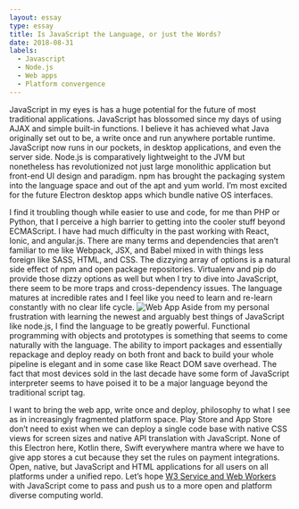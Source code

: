 ```yaml
---
layout: essay
type: essay
title: Is JavaScript the Language, or just the Words?
date: 2018-08-31
labels:
  - Javascript
  - Node.js
  - Web apps
  - Platform convergence
---
```


JavaScript in my eyes is has a huge potential for the future of most traditional applications. JavaScript has blossomed since my days of using AJAX and simple built-in functions. I believe it has achieved what Java originally set out to be, a write once and run anywhere portable runtime. JavaScript now runs in our pockets, in desktop applications, and even the server side. Node.js is comparatively lightweight to the JVM but nonetheless has revolutionized not just large monolithic application but front-end UI design and paradigm. npm has brought the packaging system into the language space and out of the apt and yum world. I’m most excited for the future Electron desktop apps which bundle native OS interfaces.

I find it troubling though while easier to use and code, for me than PHP or Python, that I perceive a high barrier to getting into the cooler stuff beyond ECMAScript. I have had much difficulty in the past working with React, Ionic, and angular.js. There are many terms and dependencies that aren’t familiar to me like Webpack, JSX, and Babel mixed in with things less foreign like SASS, HTML, and CSS. The dizzying array of options is a natural side effect of npm and open package repositories. Virtualenv and pip do provide those dizzy options as well but when I try to dive into JavaScript, there seem to be more traps and cross-dependency issues. The language matures at incredible rates and I feel like you need to learn and re-learn constantly with no clear life cycle.
![Web App](https://upload.wikimedia.org/wikipedia/commons/thumb/2/20/Web-app.jpg/201px-Web-app.jpg)
Aside from my personal frustration with learning the newest and arguably best things of JavaScript like node.js, I find the language to be greatly powerful. Functional programming with objects and prototypes is something that seems to come naturally with the language. The ability to import packages and essentially repackage and deploy ready on both front and back to build your whole pipeline is elegant and in some case like React DOM save overhead.  The fact that most devices sold in the last decade have some form of JavaScript interpreter seems to have poised it to be a major language beyond the traditional script tag. 

I want to bring the web app, write once and deploy, philosophy to what I see as in increasingly fragmented platform space. Play Store and App Store don’t need to exist when we can deploy a single code base with native CSS views for screen sizes and native API translation with JavaScript. None of this Electron here, Kotlin there, Swift everywhere mantra where we have to give app stores a cut because they set the rules on payment integrations. Open, native, but JavaScript and HTML applications for all users on all platforms under a unified repo. Let’s hope [W3 Service and Web Workers]( https://www.w3.org/TR/service-workers-1/) with JavaScript come to pass and push us to a more open and platform diverse computing world.
